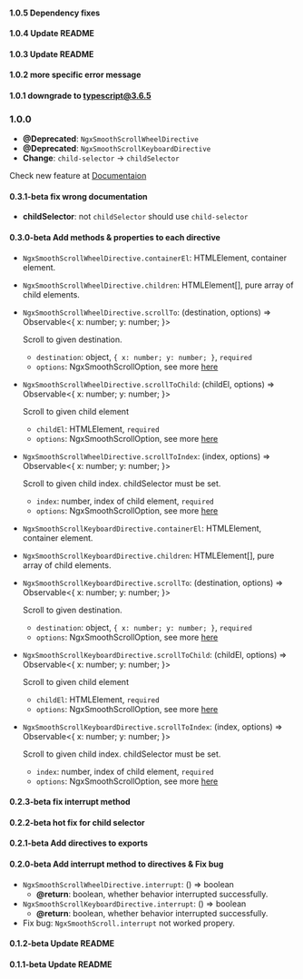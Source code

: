 #### 1.0.5 Dependency fixes
#### 1.0.4 Update README
#### 1.0.3 Update README
#### 1.0.2 more specific error message
#### 1.0.1 downgrade to typescript@3.6.5

### 1.0.0
- **@Deprecated**: `NgxSmoothScrollWheelDirective`
- **@Deprecated**: `NgxSmoothScrollKeyboardDirective`
- **Change**: `child-selector` -> `childSelector`

Check new feature at [Documentaion](https://github.com/Seemspyo/ngx-smooth-scroll)

#### 0.3.1-beta fix wrong documentation
- **childSelector**: not `childSelector` should use `child-selector`

#### 0.3.0-beta Add methods & properties to each directive
- `NgxSmoothScrollWheelDirective.containerEl`: HTMLElement, container element.
- `NgxSmoothScrollWheelDirective.children`: HTMLElement[], pure array of child elements.

- `NgxSmoothScrollWheelDirective.scrollTo`: (destination, options) => Observable<{ x: number; y: number; }>

    Scroll to given destination.
    - `destination`: object, `{ x: number; y: number; }`, `required`
    - `options`: NgxSmoothScrollOption, see more [here](https://github.com/Seemspyo/ngx-smooth-scroll#scroll-option)

- `NgxSmoothScrollWheelDirective.scrollToChild`: (childEl, options) => Observable<{ x: number; y: number; }>

    Scroll to  given child element
    - `childEl`: HTMLElement, `required`
    - `options`: NgxSmoothScrollOption, see more [here](https://github.com/Seemspyo/ngx-smooth-scroll#scroll-option)

- `NgxSmoothScrollWheelDirective.scrollToIndex`: (index, options) => Observable<{ x: number; y: number; }>

    Scroll to given child index. childSelector must be set.
    - `index`: number, index of child element, `required`
    - `options`: NgxSmoothScrollOption, see more [here](https://github.com/Seemspyo/ngx-smooth-scroll#scroll-option)

- `NgxSmoothScrollKeyboardDirective.containerEl`: HTMLElement, container element.
- `NgxSmoothScrollKeyboardDirective.children`: HTMLElement[], pure array of child elements.

- `NgxSmoothScrollKeyboardDirective.scrollTo`: (destination, options) => Observable<{ x: number; y: number; }>

    Scroll to given destination.
    - `destination`: object, `{ x: number; y: number; }`, `required`
    - `options`: NgxSmoothScrollOption, see more [here](https://github.com/Seemspyo/ngx-smooth-scroll#scroll-option)

- `NgxSmoothScrollKeyboardDirective.scrollToChild`: (childEl, options) => Observable<{ x: number; y: number; }>

    Scroll to  given child element
    - `childEl`: HTMLElement, `required`
    - `options`: NgxSmoothScrollOption, see more [here](https://github.com/Seemspyo/ngx-smooth-scroll#scroll-option)

- `NgxSmoothScrollKeyboardDirective.scrollToIndex`: (index, options) => Observable<{ x: number; y: number; }>

    Scroll to given child index. childSelector must be set.
    - `index`: number, index of child element, `required`
    - `options`: NgxSmoothScrollOption, see more [here](https://github.com/Seemspyo/ngx-smooth-scroll#scroll-option)

#### 0.2.3-beta fix interrupt method
#### 0.2.2-beta hot fix for child selector
#### 0.2.1-beta Add directives to exports
#### 0.2.0-beta Add interrupt method to directives & Fix bug
- `NgxSmoothScrollWheelDirective.interrupt`: () => boolean
    - **@return**: boolean, whether behavior interrupted successfully.
- `NgxSmoothScrollKeyboardDirective.interrupt`: () => boolean
    - **@return**: boolean, whether behavior interrupted successfully.
- Fix bug: `NgxSmoothScroll.interrupt` not worked propery.
#### 0.1.2-beta Update README
#### 0.1.1-beta Update README
